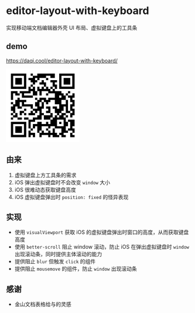 # editor-layout-with-keyboard

实现移动端文档编辑器外壳 UI 布局、虚拟键盘上的工具条

## demo

https://daqi.cool/editor-layout-with-keyboard/

![qrcode](https://raw.githubusercontent.com/daqi/editor-layout-with-keyboard/master/doc/qrcode.png)

## 由来

1. 虚拟键盘上方工具条的需求
2. iOS 弹出虚拟键盘时不会改变 `window` 大小
3. iOS 很难动态获取键盘高度
4. iOS 虚拟键盘弹出时 `position: fixed` 的怪异表现

## 实现

- 使用 `visualViewport` 获取 iOS 的虚拟键盘弹出时窗口的高度，从而获取键盘高度
- 使用 `better-scroll` 阻止 window 滚动，防止 iOS 在弹出虚拟键盘时 `window` 出现滚动条，同时提供主体滚动的能力
- 提供阻止 `blur` 但触发 `click` 的组件
- 提供阻止 `mousemove` 的组件，防止 `window` 出现滚动条

## 感谢

- 金山文档表格给与的灵感

